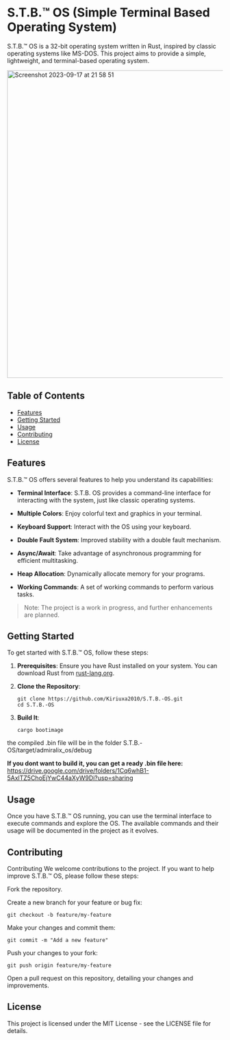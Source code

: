 # S.T.B.™ OS (Simple Terminal Based Operating System)

S.T.B.™ OS is a 32-bit operating system written in Rust, inspired by classic operating systems like MS-DOS. This project aims to provide a simple, lightweight, and terminal-based operating system.

<img width="719" alt="Screenshot 2023-09-17 at 21 58 51" src="https://github.com/Kiriuxa2010/S.T.B.-OS/assets/71524929/78e5d5f4-b337-496d-9d60-3d1f39ba8737">

## Table of Contents
- [Features](#features)
- [Getting Started](#getting-started)
- [Usage](#usage)
- [Contributing](#contributing)
- [License](#license)

## Features
S.T.B.™ OS offers several features to help you understand its capabilities:

* **Terminal Interface**: S.T.B. OS provides a command-line interface for interacting with the system, just like classic operating systems.

* **Multiple Colors**: Enjoy colorful text and graphics in your terminal.

* **Keyboard Support**: Interact with the OS using your keyboard.

* **Double Fault System**: Improved stability with a double fault mechanism.

* **Async/Await**: Take advantage of asynchronous programming for efficient multitasking.

* **Heap Allocation**: Dynamically allocate memory for your programs.

* **Working Commands**: A set of working commands to perform various tasks.

> Note: The project is a work in progress, and further enhancements are planned.

## Getting Started
To get started with S.T.B.™ OS, follow these steps:

1. **Prerequisites**: Ensure you have Rust installed on your system. You can download Rust from [rust-lang.org](https://www.rust-lang.org/).

2. **Clone the Repository**:
   ```shell
   git clone https://github.com/Kiriuxa2010/S.T.B.-OS.git
   cd S.T.B.-OS
3. **Build It**:
   ```shell
   cargo bootimage
the compiled .bin file will be in the folder S.T.B.-OS/target/admiralix_os/debug

**If you dont want to build it, you can get a ready .bin file here:**
https://drive.google.com/drive/folders/1Cq6whB1-5AxlTZ5ChoEjYwC44aXyW9Di?usp=sharing

## Usage
Once you have S.T.B.™ OS running, you can use the terminal interface to execute commands and explore the OS. The available commands and their usage will be documented in the project as it evolves.


## Contributing
Contributing
We welcome contributions to the project. If you want to help improve S.T.B.™ OS, please follow these steps:

Fork the repository.

Create a new branch for your feature or bug fix:
```shell
git checkout -b feature/my-feature
````
Make your changes and commit them:
```shell
git commit -m "Add a new feature"
```
Push your changes to your fork:
```shell
git push origin feature/my-feature
```
Open a pull request on this repository, detailing your changes and improvements.

## License
This project is licensed under the MIT License - see the LICENSE file for details.
